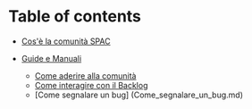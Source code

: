 # Table of contents

* [Cos'è la comunità SPAC](PiattaformaUnitaria.md)

* [Guide e Manuali](Guideemanuali.md)
    * [Come aderire alla comunità](Come_aderire_alla_comunità.md)
    * [Come interagire con il Backlog](Come_interagire_con_il_Backlog.md) 
    * [Come segnalare un bug] (Come_segnalare_un_bug.md)
